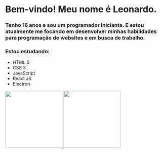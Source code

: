 # Bem-vindo! Meu nome é Leonardo.

### Tenho 16 anos e sou um programador iniciante. E estou atualmente me focando em desenvolver minhas habilidades para programação de websites e em busca de trabalho.

### Estou estudando:

* HTML 5 
* CSS 3
* JavaScript
* React JS
* Electron

<div>
  <a href="https://github.com/LeonardoPaschoaBraga16">
  <img height="180em" src="https://github-readme-stats.vercel.app/api?username=LeonardoPaschoaBraga16&show_icons=true&theme=radical">
  <img height="180em" src="https://github-readme-stats.vercel.app/api/top-langs/?username=LeonardoPaschoaBraga16&layout=compact&theme=radical">
</div>


 
